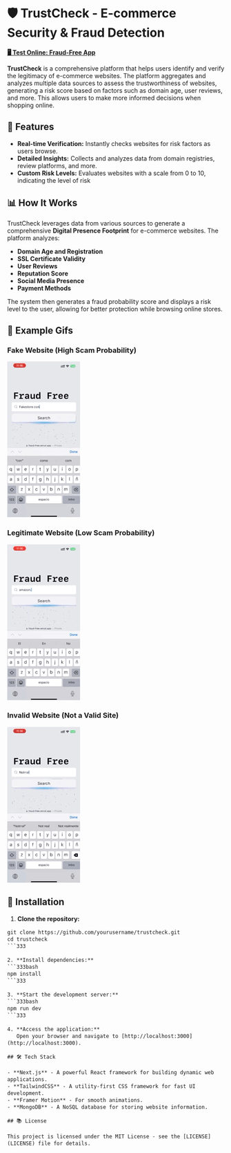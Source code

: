 # 🛡️ TrustCheck - E-commerce Security & Fraud Detection

[**🖥️ Test Online: Fraud-Free App**](https://fraud-free.vercel.app/)

**TrustCheck** is a comprehensive platform that helps users identify and verify the legitimacy of e-commerce websites. The platform aggregates and analyzes multiple data sources to assess the trustworthiness of websites, generating a risk score based on factors such as domain age, user reviews, and more. This allows users to make more informed decisions when shopping online.

## 🚀 Features

- **Real-time Verification:** Instantly checks websites for risk factors as users browse.
- **Detailed Insights:** Collects and analyzes data from domain registries, review platforms, and more.
- **Custom Risk Levels:** Evaluates websites with a scale from 0 to 10, indicating the level of risk

## 📊 How It Works

TrustCheck leverages data from various sources to generate a comprehensive **Digital Presence Footprint** for e-commerce websites. The platform analyzes:

- **Domain Age and Registration**
- **SSL Certificate Validity**
- **User Reviews**
- **Reputation Score**
- **Social Media Presence**
- **Payment Methods**

The system then generates a fraud probability score and displays a risk level to the user, allowing for better protection while browsing online stores.

## 📂 Example Gifs

### Fake Website (High Scam Probability)
![Fake Site](public/fake-site.gif)

### Legitimate Website (Low Scam Probability)
![Good Site](public/good-site.gif)

### Invalid Website (Not a Valid Site)
![Not a Site](public/not-a-site.gif)

## 📖 Installation

1. **Clone the repository:**
```333bash
git clone https://github.com/yourusername/trustcheck.git
cd trustcheck
```333

2. **Install dependencies:**
```333bash
npm install
```333

3. **Start the development server:**
```333bash
npm run dev
```333

4. **Access the application:**
   Open your browser and navigate to [http://localhost:3000](http://localhost:3000).

## 🛠️ Tech Stack

- **Next.js** - A powerful React framework for building dynamic web applications.
- **TailwindCSS** - A utility-first CSS framework for fast UI development.
- **Framer Motion** - For smooth animations.
- **MongoDB** - A NoSQL database for storing website information.

## 📚 License

This project is licensed under the MIT License - see the [LICENSE](LICENSE) file for details.
